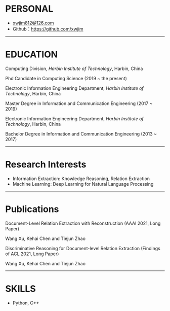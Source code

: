 # PERSONAL

- xwjim812@126.com
- Github：https://github.com/xwjim

---

# EDUCATION

Computing Division, *Harbin Institute of Technology*, Harbin, China

Phd Candidate in Computing Science (2019 ~ the present)

Electronic Information Engineering Department, *Harbin Institute of Technology*, Harbin, China 

Master Degree in Information and Communication Engineering (2017 ~ 2019)

Electronic Information Engineering Department, *Harbin Institute of Technology*, Harbin, China

Bachelor Degree in Information and Communication Engineering (2013 ~ 2017)


---
# Research Interests
- Information Extraction: Knowledge Reasoning, Relation Extraction
- Machine Learning: Deep Learning for Natural Language Processing

---
# Publications

Document-Level Relation Extraction with Reconstruction (AAAI 2021, Long Paper)

Wang Xu, Kehai Chen and Tiejun Zhao

Discriminative Reasoning for Document-level Relation Extraction (Findings of ACL 2021, Long Paper)

Wang Xu, Kehai Chen and Tiejun Zhao

---

# SKILLS

- Python, C++

